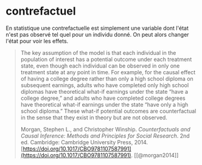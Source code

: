 # contrefactuel

En statistique une contrefactuelle est simplement une variable dont l'état n'est pas observé tel quel pour un individu donné. On peut alors changer l'état pour voir les effets.

> The key assumption of the model is that each individual in the population of interest has a potential outcome under each treatment state, even though each individual can be observed in only one treatment state at any point in time. For example, for the causal effect of having a college degree rather than only a high school diploma on subsequent earnings, adults who have completed only high school diplomas have theoretical what-if earnings under the state “have a college degree,” and adults who have completed college degrees have theoretical what-if earnings under the state “have only a high school diploma.” These what-if potential outcomes are counterfactual in the sense that they exist in theory but are not observed.
> 
> Morgan, Stephen L., and Christopher Winship. _Counterfactuals and Causal Inference: Methods and Principles for Social Research_. 2nd ed. Cambridge: Cambridge University Press, 2014. [https://doi.org/10.1017/CBO9781107587991](https://doi.org/10.1017/CBO9781107587991).
> [[@morgan2014]]